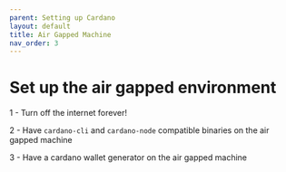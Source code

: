 ```yaml
---
parent: Setting up Cardano
layout: default
title: Air Gapped Machine
nav_order: 3
---
```


# Set up the air gapped environment

1 - Turn off the internet forever!

2 - Have `cardano-cli` and `cardano-node` compatible binaries on the air gapped machine

3 - Have a cardano wallet generator on the air gapped machine

